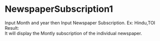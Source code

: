 # NewspaperSubscription1
Input Month and year 
then 
Input Newspaper Subscription. 
Ex: Hindu,TOI
Result:  
It will display the Montly subscription of the individual newspaper.
